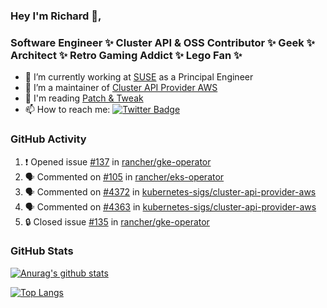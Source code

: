 ### Hey I'm Richard 👋, 

<h3 align="left">Software Engineer ✨ Cluster API & OSS Contributor ✨ Geek ✨ Architect ✨ Retro Gaming Addict ✨ Lego Fan ✨</h3>

- 🔭 I’m currently working at [SUSE](https://www.suse.com/) as a Principal Engineer
- 👯 I’m a maintainer of [Cluster API Provider AWS](https://github.com/kubernetes-sigs/cluster-api-provider-aws)
- 💬 I'm reading [Patch & Tweak](https://bjooks.com/products/patch-tweak-exploring-modular-synthesis)
- 📫 How to reach me: [![Twitter Badge](https://img.shields.io/badge/-@fruit_case-00acee?style=flat&logo=Twitter&logoColor=white)](https://twitter.com/intent/follow?screen_name=fruit_case "Follow on Twitter")

### GitHub Activity 

<!--START_SECTION:activity-->
1. ❗ Opened issue [#137](https://github.com/rancher/gke-operator/issues/137) in [rancher/gke-operator](https://github.com/rancher/gke-operator)
2. 🗣 Commented on [#105](https://github.com/rancher/eks-operator/issues/105) in [rancher/eks-operator](https://github.com/rancher/eks-operator)
3. 🗣 Commented on [#4372](https://github.com/kubernetes-sigs/cluster-api-provider-aws/issues/4372) in [kubernetes-sigs/cluster-api-provider-aws](https://github.com/kubernetes-sigs/cluster-api-provider-aws)
4. 🗣 Commented on [#4363](https://github.com/kubernetes-sigs/cluster-api-provider-aws/issues/4363) in [kubernetes-sigs/cluster-api-provider-aws](https://github.com/kubernetes-sigs/cluster-api-provider-aws)
5. 🔒 Closed issue [#135](https://github.com/rancher/gke-operator/issues/135) in [rancher/gke-operator](https://github.com/rancher/gke-operator)
<!--END_SECTION:activity-->

### GitHub Stats

[![Anurag's github stats](https://github-readme-stats.vercel.app/api?username=richardcase&count_private=true&show_icons=true)](https://github.com/anuraghazra/github-readme-stats)

[![Top Langs](https://github-readme-stats.vercel.app/api/top-langs/?username=richardcase&hide=html&layout=compact)](https://github.com/anuraghazra/github-readme-stats)
